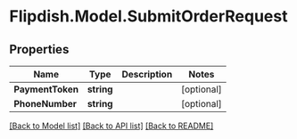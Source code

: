 # Flipdish.Model.SubmitOrderRequest
## Properties

Name | Type | Description | Notes
------------ | ------------- | ------------- | -------------
**PaymentToken** | **string** |  | [optional] 
**PhoneNumber** | **string** |  | [optional] 

[[Back to Model list]](../README.md#documentation-for-models) [[Back to API list]](../README.md#documentation-for-api-endpoints) [[Back to README]](../README.md)

